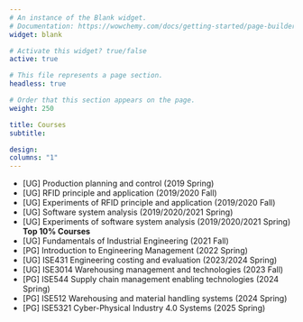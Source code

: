 ```yaml
---
# An instance of the Blank widget.
# Documentation: https://wowchemy.com/docs/getting-started/page-builder/
widget: blank

# Activate this widget? true/false
active: true

# This file represents a page section.
headless: true

# Order that this section appears on the page.
weight: 250

title: Courses
subtitle: 

design:
columns: "1"
---
```


- [UG] Production planning and control (2019 Spring)
- [UG] RFID principle and application (2019/2020  Fall)
- [UG] Experiments of RFID principle and application (2019/2020 Fall)
- [UG] Software system analysis (2019/2020/2021 Spring)
- [UG] Experiments of software system analysis (2019/2020/2021 Spring) **Top 10% Courses**
- [UG] Fundamentals of Industrial Engineering (2021 Fall)
- [PG] Introduction to Engineering Management (2022 Spring)
- [UG] ISE431 Engineering costing and evaluation (2023/2024 Spring)
- [UG] ISE3014 Warehousing management and technologies (2023 Fall)
- [PG] ISE544 Supply chain management enabling technologies (2024 Spring)
- [PG] ISE512 Warehousing and material handling systems (2024 Spring)
- [PG] ISE5321 Cyber-Physical Industry 4.0 Systems (2025 Spring)
